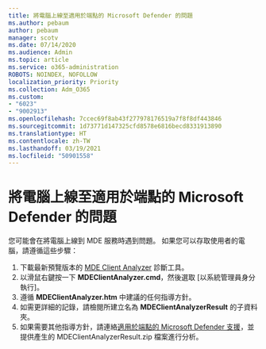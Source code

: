 ```yaml
---
title: 將電腦上線至適用於端點的 Microsoft Defender 的問題
ms.author: pebaum
author: pebaum
manager: scotv
ms.date: 07/14/2020
ms.audience: Admin
ms.topic: article
ms.service: o365-administration
ROBOTS: NOINDEX, NOFOLLOW
localization_priority: Priority
ms.collection: Adm_O365
ms.custom:
- "6023"
- "9002913"
ms.openlocfilehash: 7ccec69f8ab43f277978176519a7f8f8df443846
ms.sourcegitcommit: 1d73771d147325cfd8578e6816becd8331913890
ms.translationtype: HT
ms.contentlocale: zh-TW
ms.lasthandoff: 03/19/2021
ms.locfileid: "50901558"
---
```

# <a name="issues-with-onboarding-machines-to-microsoft-defender-for-endpoints"></a>將電腦上線至適用於端點的 Microsoft Defender 的問題

您可能會在將電腦上線到 MDE 服務時遇到問題。 如果您可以存取使用者的電腦，請遵循這些步驟：

1. 下載最新預覽版本的 [MDE Client Analyzer](https://aka.ms/betamdeanalyzer) 診斷工具。
2. 以滑鼠右鍵按一下 **MDEClientAnalyzer.cmd**，然後選取 [以系統管理員身分執行]。
3. 遵循 **MDEClientAnalyzer.htm** 中建議的任何指導方針。
4. 如需更詳細的記錄，請檢閱所建立名為 **MDEClientAnalyzerResult** 的子資料夾。
5. 如果需要其他指導方針，請連絡[適用於端點的 Microsoft Defender 支援](https://docs.microsoft.com/windows/security/threat-protection/microsoft-defender-atp/contact-support)，並提供產生的 MDEClientAnalyzerResult.zip 檔案進行分析。
